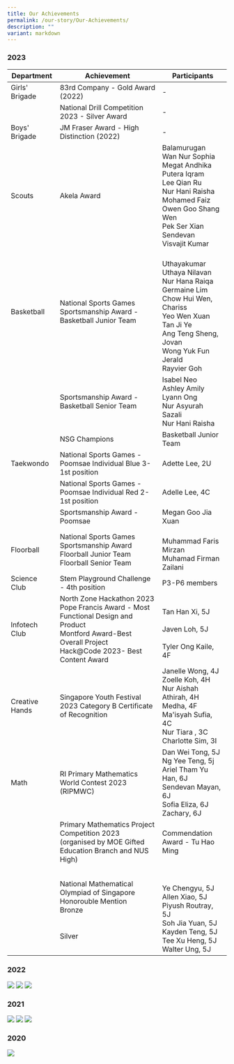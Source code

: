 ```yaml
---
title: Our Achievements
permalink: /our-story/Our-Achievements/
description: ""
variant: markdown
---
```

### **2023**

| Department | Achievement | Participants |
| -------- | -------- | -------- |
| Girls' Brigade     | 83rd Company - Gold Award (2022)  |-      |
|   | National Drill Competition 2023 - Silver Award     |-      |
Boys' Brigade | JM Fraser Award - High Distinction (2022)     | -      |
Scouts |Akela Award|Balamurugan <br> Wan Nur Sophia <br> Megat Andhika <br> Putera Iqram<br> Lee Qian Ru <br> Nur Hani Raisha <br> Mohamed Faiz <br> Owen Goo Shang Wen <br>Pek Ser Xian <br> Sendevan <br> Visvajit Kumar 
Basketball | National Sports Games <br>Sportsmanship Award -  Basketball Junior Team   | <br> Uthayakumar Uthaya Nilavan <br>Nur Hana Raiqa <br>Germaine Lim <br>Chow Hui Wen, Chariss <br> Yeo Wen Xuan <br> Tan Ji Ye <br> Ang Teng Sheng, Jovan <br> Wong Yuk Fun Jerald <br> Rayvier Goh<br> |
||Sportsmanship Award - Basketball Senior Team|Isabel Neo<br> Ashley Amily <br> Lyann Ong <br> Nur Asyurah Sazali <br> Nur Hani Raisha |
||NSG Champions |Basketball Junior Team 
Taekwondo | National Sports Games - Poomsae Individual Blue 3- 1st position      | Adette Lee, 2U|
| | National Sports Games - Poomsae Individual Red 2-1st position  | Adelle Lee, 4C| 
||Sportsmanship Award - Poomsae|Megan Goo Jia Xuan|
Floorball |National Sports Games Sportsmanship Award <br> Floorball Junior Team <br> Floorball Senior Team |<br> Muhammad Faris Mirzan <br>Muhamad Firman Zailani
|Science Club| Stem Playground Challenge - 4th position|P3-P6 members
|Infotech Club|North Zone Hackathon 2023<br>Pope Francis Award  - Most Functional Design and Product<br>Montford Award-Best Overall Project<br>Hack@Code 2023- Best Content Award |<br>Tan Han Xi, 5J<br><br>Javen Loh, 5J<br><br>Tyler Ong Kaile, 4F
|Creative Hands |Singapore Youth Festival 2023 Category B Certificate of Recognition|Janelle Wong, 4J<br>Zoelle Koh, 4H<br>Nur Aishah Athirah, 4H<br>Medha, 4F<br>Ma'isyah Sufia, 4C<br>Nur Tiara , 3C<br>Charlotte Sim, 3I 
|Math|RI Primary Mathematics World Contest 2023 (RIPMWC) | Dan Wei Tong, 5J<br>Ng Yee  Teng, 5j<br>Ariel Tham Yu Han, 6J<br>Sendevan Mayan, 6J<br> Sofia Eliza, 6J<br>Zachary, 6J
||Primary Mathematics Project Competition 2023 (organised by MOE Gifted Education Branch and NUS High) |Commendation Award - Tu Hao Ming
||National Mathematical Olympiad of Singapore<br>Honorouble Mention<br>Bronze <br><br><br>Silver|<br><br>Ye Chengyu, 5J<br>Allen Xiao, 5J<br>Piyush Routray, 5J<br>Soh Jia Yuan, 5J<br>Kayden Teng, 5J<br>Tee Xu Heng, 5J<br>Walter Ung, 5J



### **2022**

![](/images/Our%20Story/Our%20Achievements/pic1.png)
![](/images/Our%20Story/Our%20Achievements/S1NEW.png)
![](/images/Our%20Story/Our%20Achievements/S2NEW.png)


### **2021**

![](/images/Our%20Story/Our%20Achievements/pic3.png)
![](/images/Our%20Story/Our%20Achievements/pic4.png)
![](/images/Our%20Story/Our%20Achievements/pic5.png)

### **2020**

![](/images/Our%20Story/Our%20Achievements/pic6.png)